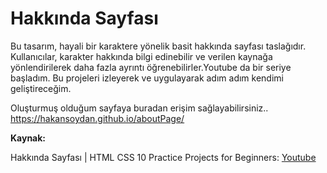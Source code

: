 
# Hakkında Sayfası

Bu tasarım, hayali bir karaktere yönelik basit hakkında sayfası taslağıdır. Kullanıcılar, karakter hakkında bilgi edinebilir ve verilen kaynağa yönlendirilerek daha fazla ayrıntı öğrenebilirler.Youtube da  bir seriye başladım. Bu projeleri izleyerek ve uygulayarak adım adım kendimi geliştireceğim.

Oluşturmuş olduğum sayfaya buradan erişim sağlayabilirsiniz..  https://hakansoydan.github.io/aboutPage/

 **Kaynak:**

Hakkında Sayfası | HTML CSS 10 Practice Projects for Beginners: [Youtube](https://www.youtube.com/watch?v=ErRRS-rHjWc&list=PLPppPPmk0i3hZCNmbVtcP1hlwDKOdUFX9&index=2)

